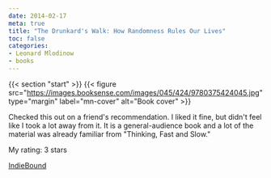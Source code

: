 ```yaml
---
date: 2014-02-17
meta: true
title: "The Drunkard's Walk: How Randomness Rules Our Lives"
toc: false
categories:
- Leonard Mlodinow
- books
---
```


{{< section "start" >}}
{{< figure src="https://images.booksense.com/images/045/424/9780375424045.jpg" type="margin" label="mn-cover" alt="Book cover" >}}

Checked this out on a friend's recommendation. I liked it fine, but didn't feel like I took a lot away from it. It is a general-audience book and a lot of the material was already familiar from "Thinking, Fast and Slow."

My rating: 3 stars  

[IndieBound](https://www.indiebound.org/book/9780375424045)

